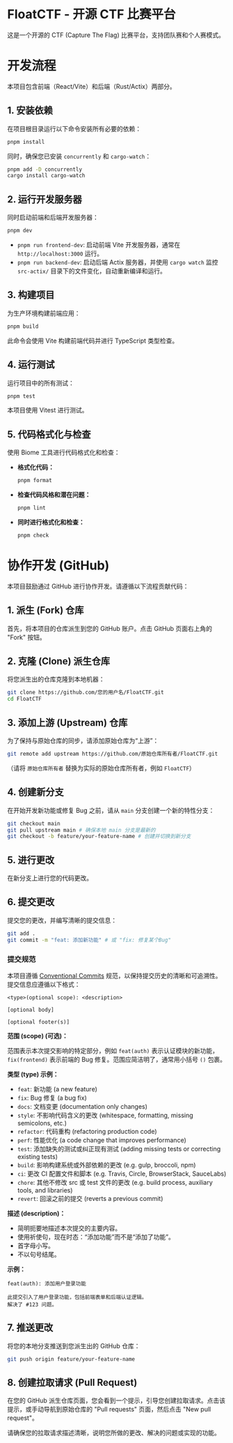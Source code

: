 # FloatCTF - 开源 CTF 比赛平台

这是一个开源的 CTF (Capture The Flag) 比赛平台，支持团队赛和个人赛模式。

# 开发流程

本项目包含前端（React/Vite）和后端（Rust/Actix）两部分。

## 1. 安装依赖

在项目根目录运行以下命令安装所有必要的依赖：

```bash
pnpm install
```

同时，确保您已安装 `concurrently` 和 `cargo-watch`：

```bash
pnpm add -D concurrently
cargo install cargo-watch
```

## 2. 运行开发服务器

同时启动前端和后端开发服务器：

```bash
pnpm dev
```

*   `pnpm run frontend-dev`: 启动前端 Vite 开发服务器，通常在 `http://localhost:3000` 运行。
*   `pnpm run backend-dev`: 启动后端 Actix 服务器，并使用 `cargo watch` 监控 `src-actix/` 目录下的文件变化，自动重新编译和运行。

## 3. 构建项目

为生产环境构建前端应用：

```bash
pnpm build
```

此命令会使用 Vite 构建前端代码并进行 TypeScript 类型检查。

## 4. 运行测试

运行项目中的所有测试：

```bash
pnpm test
```

本项目使用 Vitest 进行测试。

## 5. 代码格式化与检查

使用 Biome 工具进行代码格式化和检查：

*   **格式化代码：**
    ```bash
    pnpm format
    ```
*   **检查代码风格和潜在问题：**
    ```bash
    pnpm lint
    ```
*   **同时进行格式化和检查：**
    ```bash
    pnpm check
    ```

# 协作开发 (GitHub)

本项目鼓励通过 GitHub 进行协作开发。请遵循以下流程贡献代码：

## 1. 派生 (Fork) 仓库

首先，将本项目的仓库派生到您的 GitHub 账户。点击 GitHub 页面右上角的 "Fork" 按钮。

## 2. 克隆 (Clone) 派生仓库

将您派生出的仓库克隆到本地机器：

```bash
git clone https://github.com/您的用户名/FloatCTF.git
cd FloatCTF
```

## 3. 添加上游 (Upstream) 仓库

为了保持与原始仓库的同步，请添加原始仓库为“上游”：

```bash
git remote add upstream https://github.com/原始仓库所有者/FloatCTF.git
```
（请将 `原始仓库所有者` 替换为实际的原始仓库所有者，例如 `FloatCTF`）

## 4. 创建新分支

在开始开发新功能或修复 Bug 之前，请从 `main` 分支创建一个新的特性分支：

```bash
git checkout main
git pull upstream main # 确保本地 main 分支是最新的
git checkout -b feature/your-feature-name # 创建并切换到新分支
```

## 5. 进行更改

在新分支上进行您的代码更改。

## 6. 提交更改

提交您的更改，并编写清晰的提交信息：

```bash
git add .
git commit -m "feat: 添加新功能" # 或 "fix: 修复某个Bug"
```

### 提交规范

本项目遵循 [Conventional Commits](https://www.conventionalcommits.org/zh-hans/v1.0.0/) 规范，以保持提交历史的清晰和可追溯性。提交信息应遵循以下格式：

```
<type>(optional scope): <description>

[optional body]

[optional footer(s)]
```

**范围 (scope) (可选)：**

范围表示本次提交影响的特定部分，例如 `feat(auth)` 表示认证模块的新功能，`fix(frontend)` 表示前端的 Bug 修复。范围应简洁明了，通常用小括号 `()` 包裹。

**类型 (type) 示例：**

*   `feat`: 新功能 (a new feature)
*   `fix`: Bug 修复 (a bug fix)
*   `docs`: 文档变更 (documentation only changes)
*   `style`: 不影响代码含义的更改 (whitespace, formatting, missing semicolons, etc.)
*   `refactor`: 代码重构 (refactoring production code)
*   `perf`: 性能优化 (a code change that improves performance)
*   `test`: 添加缺失的测试或纠正现有测试 (adding missing tests or correcting existing tests)
*   `build`: 影响构建系统或外部依赖的更改 (e.g. gulp, broccoli, npm)
*   `ci`: 更改 CI 配置文件和脚本 (e.g. Travis, Circle, BrowserStack, SauceLabs)
*   `chore`: 其他不修改 src 或 test 文件的更改 (e.g. build process, auxiliary tools, and libraries)
*   `revert`: 回滚之前的提交 (reverts a previous commit)

**描述 (description)：**

*   简明扼要地描述本次提交的主要内容。
*   使用祈使句，现在时态：“添加功能”而不是“添加了功能”。
*   首字母小写。
*   不以句号结尾。

**示例：**

```
feat(auth): 添加用户登录功能

此提交引入了用户登录功能，包括前端表单和后端认证逻辑。
解决了 #123 问题。
```

## 7. 推送更改

将您的本地分支推送到您派生出的 GitHub 仓库：

```bash
git push origin feature/your-feature-name
```

## 8. 创建拉取请求 (Pull Request)

在您的 GitHub 派生仓库页面，您会看到一个提示，引导您创建拉取请求。点击该提示，或手动导航到原始仓库的 "Pull requests" 页面，然后点击 "New pull request"。

请确保您的拉取请求描述清晰，说明您所做的更改、解决的问题或实现的功能。


